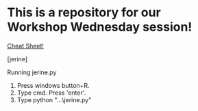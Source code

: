 # This is a repository for our Workshop Wednesday session!

[Cheat Sheet!](CHEATSHEET.md)

[jerine]

Running jerine.py
1. Press windows button+R.
2. Type cmd. Press 'enter'.
3. Type python "...\jerine.py"


